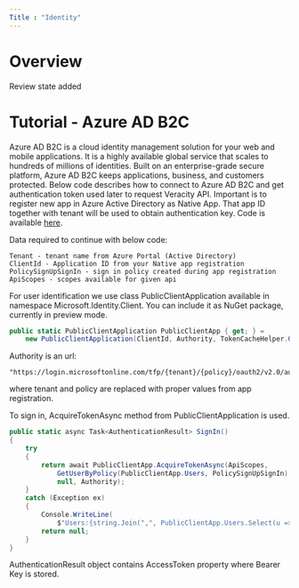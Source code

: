 ```yaml
---
Title : "Identity"
---
```

# Overview 
Review state added



# Tutorial - Azure AD B2C
Azure AD B2C is a cloud identity management solution for your web and mobile applications. 
It is a highly available global service that scales to hundreds of millions of identities. 
Built on an enterprise-grade secure platform, Azure AD B2C keeps applications, business, and customers protected.
Below code describes how to connect to Azure AD B2C and get authentication token used later to request Veracity API.
Important is to register new app in Azure Active Directory as Native App. 
That app ID together with tenant will be used to obtain authentication key.
Code is available [here](https://github.com/veracity/veracity-quickstart-samples/tree/master/101-security/Azure%20AD%20B2C).

Data required to continue with below code:
```
Tenant - tenant name from Azure Portal (Active Directory)
ClientId - Application ID from your Native app registration
PolicySignUpSignIn - sign in policy created during app registration
ApiScopes - scopes available for given api
```
For user identification we use class PublicClientApplication available in namespace Microsoft.Identity.Client.
You can include it as NuGet package, currently in preview mode.
```csharp
public static PublicClientApplication PublicClientApp { get; } =
    new PublicClientApplication(ClientId, Authority, TokenCacheHelper.GetUserCache());
```

Authority is an url:
```
"https://login.microsoftonline.com/tfp/{tenant}/{policy}/oauth2/v2.0/authorize";
```
where tenant and policy are replaced with proper values from app registration.

To sign in, AcquireTokenAsync method from PublicClientApplication is used.
```csharp
public static async Task<AuthenticationResult> SignIn()
{
    try
    {
        return await PublicClientApp.AcquireTokenAsync(ApiScopes,
            GetUserByPolicy(PublicClientApp.Users, PolicySignUpSignIn), UIBehavior.SelectAccount, string.Empty,
            null, Authority);
    }
    catch (Exception ex)
    {
        Console.WriteLine(
            $"Users:{string.Join(",", PublicClientApp.Users.Select(u => u.Identifier))}{Environment.NewLine}Error Acquiring Token:{Environment.NewLine}{ex}");
        return null;
    }
}
```

AuthenticationResult object contains AccessToken property where Bearer Key is stored.
